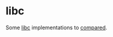 # libc

Some [libc][libc] implementations to [compared][compare].

[libc]: https://en.wikipedia.org/wiki/C_standard_library
[compare]: http://www.etalabs.net/compare_libcs.html
